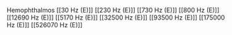 Hemophthalmos
[[30 Hz (E)]]
[[230 Hz (E)]]
[[730 Hz (E)]]
[[800 Hz (E)]]
[[12690 Hz (E)]]
[[5170 Hz (E)]]
[[32500 Hz (E)]]
[[93500 Hz (E)]]
[[175000 Hz (E)]]
[[526070 Hz (E)]]